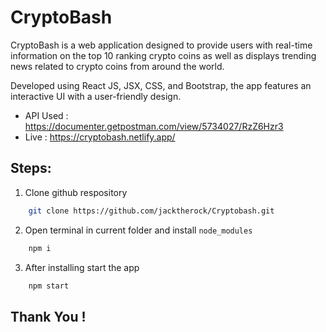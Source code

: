 # CryptoBash

CryptoBash is a web application designed to provide users with real-time information on the top 10 ranking crypto coins as well as displays trending news related to crypto coins from around the world. 

Developed using React JS, JSX, CSS, and Bootstrap, the app features an interactive UI with a user-friendly design.

- API Used : https://documenter.getpostman.com/view/5734027/RzZ6Hzr3
- Live : https://cryptobash.netlify.app/

## Steps:

1. Clone github respository

```bash
    git clone https://github.com/jacktherock/Cryptobash.git
``` 
2. Open terminal in current folder and install `node_modules`

```bash
    npm i
```
3. After installing start the app

```bash
    npm start
```

## Thank You !